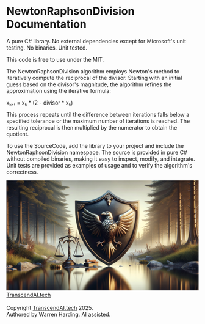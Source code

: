# NewtonRaphsonDivision Documentation

A pure C# library. No external dependencies except for Microsoft's unit testing. No binaries. Unit tested.

This code is free to use under the MIT.

The NewtonRaphsonDivision algorithm employs Newton's method to iteratively compute the reciprocal of the divisor. Starting with an initial guess based on the divisor's magnitude, the algorithm refines the approximation using the iterative formula:

  xₖ₊₁ = xₖ * (2 - divisor * xₖ)

This process repeats until the difference between iterations falls below a specified tolerance or the maximum number of iterations is reached. The resulting reciprocal is then multiplied by the numerator to obtain the quotient.

To use the SourceCode, add the library to your project and include the NewtonRaphsonDivision namespace. The source is provided in pure C# without compiled binaries, making it easy to inspect, modify, and integrate. Unit tests are provided as examples of usage and to verify the algorithm's correctness.

![AI Image](aiimage.jpg)
[TranscendAI.tech](https://TranscendAI.tech)<br>
<br>
Copyright [TranscendAI.tech](https://TranscendAI.tech) 2025.</br>
Authored by Warren Harding. AI assisted.